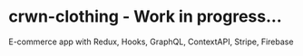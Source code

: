# crwn-clothing - Work in progress...
E-commerce app with Redux, Hooks, GraphQL, ContextAPI, Stripe, Firebase
